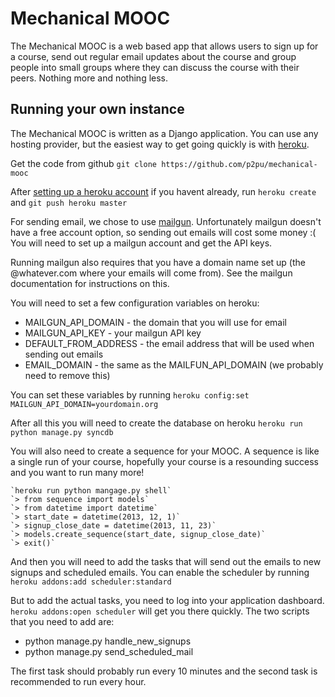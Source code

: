 # Mechanical MOOC

The Mechanical MOOC is a web based app that allows users to sign up for a course, send out regular email updates about the course and group people into small groups where they can discuss the course with their peers. Nothing more and nothing less.

## Running your own instance

The Mechanical MOOC is written as a Django application. You can use any hosting provider, but the easiest way to get going quickly is with [heroku](https://www.heroku.com/).

Get the code from github `git clone https://github.com/p2pu/mechanical-mooc`

After [setting up a heroku account](https://devcenter.heroku.com/articles/quickstart#step-4-deploy-an-application) if you havent already, run `heroku create` and `git push heroku master`

For sending email, we chose to use [mailgun](http://mailgun.com/). Unfortunately mailgun doesn't have a free account option, so sending out emails will cost some money :( You will need to set up a mailgun account and get the API keys.

Running mailgun also requires that you have a domain name set up (the @whatever.com where your emails will come from). See the mailgun documentation for instructions on this.

You will need to set a few configuration variables on heroku:
- MAILGUN_API_DOMAIN - the domain that you will use for email
- MAILGUN_API_KEY - your mailgun API key
- DEFAULT_FROM_ADDRESS - the email address that will be used when sending out emails
- EMAIL_DOMAIN - the same as the MAILFUN_API_DOMAIN (we probably need to remove this)

You can set these variables by running `heroku config:set MAILGUN_API_DOMAIN=yourdomain.org`

After all this you will need to create the database on heroku `heroku run python manage.py syncdb`

You will also need to create a sequence for your MOOC. A sequence is like a single run of your course, hopefully your course is a resounding success and you want to run many more!

    `heroku run python mangage.py shell`
    `> from sequence import models`
    `> from datetime import datetime`
    `> start_date = datetime(2013, 12, 1)`
    `> signup_close_date = datetime(2013, 11, 23)`
    `> models.create_sequence(start_date, signup_close_date)`
    `> exit()`

And then you will need to add the tasks that will send out the emails to new signups and scheduled emails. You can enable the scheduler by running `heroku addons:add scheduler:standard`

But to add the actual tasks, you need to log into your application dashboard. `heroku addons:open scheduler` will get you there quickly. The two scripts that you need to add are:
- python manage.py handle_new_signups
- python manage.py send_scheduled_mail

The first task should probably run every 10 minutes and the second task is recommended to run every hour.
